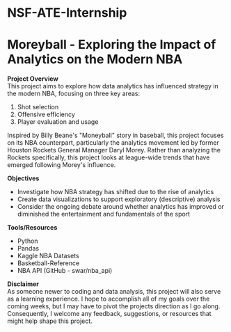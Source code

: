 # NSF-ATE-Internship

# Moreyball - Exploring the Impact of Analytics on the Modern NBA 

**Project Overview**<br>
This project aims to explore how data analytics has influenced strategy in the modern NBA, focusing on three key areas:

1. Shot selection<br>
3. Offensive efficiency<br>
3. Player evaluation and usage<br>

Inspired by Billy Beane's "Moneyball" story in baseball, this project focuses on its NBA counterpart, particularly the analytics movement led by former Houston Rockets General Manager Daryl Morey. Rather than analyzing the Rockets specifically, this project looks at league-wide trends that have emerged following Morey's influence.

**Objectives**<br>
* Investigate how NBA strategy has shifted due to the rise of analytics
* Create data visualizations to support exploratory (descriptive) analysis
* Consider the ongoing debate around whether analytics has improved or diminished the entertainment and fundamentals of the sport

**Tools/Resources**<br>
* Python
* Pandas
* Kaggle NBA Datasets
* Basketball-Reference
* NBA API (GitHub - swar/nba_api)

**Disclaimer**<br>
As someone newer to coding and data analysis, this project will also serve as a learning experience. I hope to accomplish all of my goals over the coming weeks, but I may have to pivot the projects direction as I go along. Consequently, I welcome any feedback, suggestions, or resources that might help shape this project.
